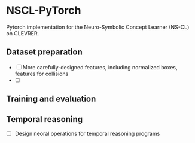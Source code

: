 # NSCL-PyTorch
Pytorch implementation for the Neuro-Symbolic Concept Learner (NS-CL) on CLEVRER.


## Dataset preparation
- [  ] More carefully-designed features, including normalized boxes, features for collisions
- [  ] 
## Training and evaluation

## Temporal reasoning
- [  ] Design neoral operations for temporal reasoning programs
